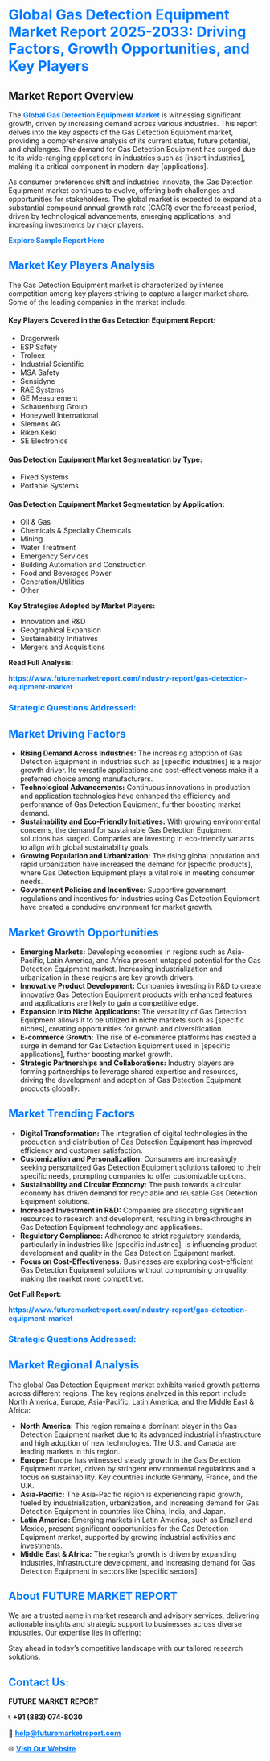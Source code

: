 <h1 style="color: #007BFF;">Global Gas Detection Equipment Market Report 2025-2033: Driving Factors, Growth Opportunities, and Key Players</h1>

<section id="overview">
<h2>Market Report Overview</h2>
<p>The <a href="https://www.futuremarketreport.com/industry-report/gas-detection-equipment-market" style="color: #007BFF; text-decoration: none;"><strong>Global Gas Detection Equipment Market</strong></a> is witnessing significant growth, driven by increasing demand across various industries. This report delves into the key aspects of the Gas Detection Equipment market, providing a comprehensive analysis of its current status, future potential, and challenges. The demand for Gas Detection Equipment has surged due to its wide-ranging applications in industries such as [insert industries], making it a critical component in modern-day [applications].</p>
<p>As consumer preferences shift and industries innovate, the Gas Detection Equipment market continues to evolve, offering both challenges and opportunities for stakeholders. The global market is expected to expand at a substantial compound annual growth rate (CAGR) over the forecast period, driven by technological advancements, emerging applications, and increasing investments by major players.</p>
</section>

<section id="overview">
<p><a href="https://www.futuremarketreport.com/request-sample/reportId=51648" style="color: #007BFF; text-decoration: none;"><strong>Explore Sample Report Here</strong></a></p>
</section>

<section id="key-players">
<h2 style="color: #007BFF;">Market Key Players Analysis</h2>
<p>The Gas Detection Equipment market is characterized by intense competition among key players striving to capture a larger market share. Some of the leading companies in the market include:</p>
<h4>Key Players Covered in the Gas Detection Equipment Report:</h4>
<ul><li>Dragerwerk</li><li>ESP Safety</li><li>Troloex</li><li>Industrial Scientific</li><li>MSA Safety</li><li>Sensidyne</li><li>RAE Systems</li><li>GE Measurement</li><li>Schauenburg Group</li><li>Honeywell International</li><li>Siemens AG</li><li>Riken Keiki</li><li>SE Electronics</li></ul>
<h4>Gas Detection Equipment Market Segmentation by Type:</h4>
<ul><li>Fixed Systems</li><li>Portable Systems</li></ul>

<h4>Gas Detection Equipment Market Segmentation by Application:</h4>
<ul><li>Oil &amp; Gas</li><li>Chemicals &amp; Specialty Chemicals</li><li>Mining</li><li>Water Treatment</li><li>Emergency Services</li><li>Building Automation and Construction</li><li>Food and Beverages Power</li><li>Generation/Utilities</li><li>Other</li></ul>
<p><strong>Key Strategies Adopted by Market Players:</strong></p>
<ul>
<li>Innovation and R&D</li>
<li>Geographical Expansion</li>
<li>Sustainability Initiatives</li>
<li>Mergers and Acquisitions</li>
</ul>
</section>

<section>
<p><strong>Read Full Analysis: </strong></p><a href="https://www.futuremarketreport.com/industry-report/gas-detection-equipment-market" style="color: #007BFF; text-decoration: none;"><strong>https://www.futuremarketreport.com/industry-report/gas-detection-equipment-market</strong></a>
<h3 style="color: #007BFF;">Strategic Questions Addressed:</h3>
</section>

<section id="driving-factors">
<h2 style="color: #007BFF;">Market Driving Factors</h2>
<ul>
<li><strong>Rising Demand Across Industries:</strong> The increasing adoption of Gas Detection Equipment in industries such as [specific industries] is a major growth driver. Its versatile applications and cost-effectiveness make it a preferred choice among manufacturers.</li>
<li><strong>Technological Advancements:</strong> Continuous innovations in production and application technologies have enhanced the efficiency and performance of Gas Detection Equipment, further boosting market demand.</li>
<li><strong>Sustainability and Eco-Friendly Initiatives:</strong> With growing environmental concerns, the demand for sustainable Gas Detection Equipment solutions has surged. Companies are investing in eco-friendly variants to align with global sustainability goals.</li>
<li><strong>Growing Population and Urbanization:</strong> The rising global population and rapid urbanization have increased the demand for [specific products], where Gas Detection Equipment plays a vital role in meeting consumer needs.</li>
<li><strong>Government Policies and Incentives:</strong> Supportive government regulations and incentives for industries using Gas Detection Equipment have created a conducive environment for market growth.</li>
</ul>
</section>

<section id="growth-opportunities">
<h2 style="color: #007BFF;">Market Growth Opportunities</h2>
<ul>
<li><strong>Emerging Markets:</strong> Developing economies in regions such as Asia-Pacific, Latin America, and Africa present untapped potential for the Gas Detection Equipment market. Increasing industrialization and urbanization in these regions are key growth drivers.</li>
<li><strong>Innovative Product Development:</strong> Companies investing in R&D to create innovative Gas Detection Equipment products with enhanced features and applications are likely to gain a competitive edge.</li>
<li><strong>Expansion into Niche Applications:</strong> The versatility of Gas Detection Equipment allows it to be utilized in niche markets such as [specific niches], creating opportunities for growth and diversification.</li>
<li><strong>E-commerce Growth:</strong> The rise of e-commerce platforms has created a surge in demand for Gas Detection Equipment used in [specific applications], further boosting market growth.</li>
<li><strong>Strategic Partnerships and Collaborations:</strong> Industry players are forming partnerships to leverage shared expertise and resources, driving the development and adoption of Gas Detection Equipment products globally.</li>
</ul>
</section>

<section id="trending-factors">
<h2 style="color: #007BFF;">Market Trending Factors</h2>
<ul>
<li><strong>Digital Transformation:</strong> The integration of digital technologies in the production and distribution of Gas Detection Equipment has improved efficiency and customer satisfaction.</li>
<li><strong>Customization and Personalization:</strong> Consumers are increasingly seeking personalized Gas Detection Equipment solutions tailored to their specific needs, prompting companies to offer customizable options.</li>
<li><strong>Sustainability and Circular Economy:</strong> The push towards a circular economy has driven demand for recyclable and reusable Gas Detection Equipment solutions.</li>
<li><strong>Increased Investment in R&D:</strong> Companies are allocating significant resources to research and development, resulting in breakthroughs in Gas Detection Equipment technology and applications.</li>
<li><strong>Regulatory Compliance:</strong> Adherence to strict regulatory standards, particularly in industries like [specific industries], is influencing product development and quality in the Gas Detection Equipment market.</li>
<li><strong>Focus on Cost-Effectiveness:</strong> Businesses are exploring cost-efficient Gas Detection Equipment solutions without compromising on quality, making the market more competitive.</li>
</ul>
</section>

<section>
<p><strong>Get Full Report: </strong></p><a href="https://www.futuremarketreport.com/industry-report/gas-detection-equipment-market" style="color: #007BFF; text-decoration: none;"><strong>https://www.futuremarketreport.com/industry-report/gas-detection-equipment-market</strong></a>
<h3 style="color: #007BFF;">Strategic Questions Addressed:</h3>
</section>


<section id="regional-analysis">
<h2 style="color: #007BFF;">Market Regional Analysis</h2>
<p>The global Gas Detection Equipment market exhibits varied growth patterns across different regions. The key regions analyzed in this report include North America, Europe, Asia-Pacific, Latin America, and the Middle East & Africa:</p>
<ul>
<li><strong>North America:</strong> This region remains a dominant player in the Gas Detection Equipment market due to its advanced industrial infrastructure and high adoption of new technologies. The U.S. and Canada are leading markets in this region.</li>
<li><strong>Europe:</strong> Europe has witnessed steady growth in the Gas Detection Equipment market, driven by stringent environmental regulations and a focus on sustainability. Key countries include Germany, France, and the U.K.</li>
<li><strong>Asia-Pacific:</strong> The Asia-Pacific region is experiencing rapid growth, fueled by industrialization, urbanization, and increasing demand for Gas Detection Equipment in countries like China, India, and Japan.</li>
<li><strong>Latin America:</strong> Emerging markets in Latin America, such as Brazil and Mexico, present significant opportunities for the Gas Detection Equipment market, supported by growing industrial activities and investments.</li>
<li><strong>Middle East & Africa:</strong> The region’s growth is driven by expanding industries, infrastructure development, and increasing demand for Gas Detection Equipment in sectors like [specific sectors].</li>
</ul>
</section>

<footer>
<h2 style="color: #007BFF;">About FUTURE MARKET REPORT</h2>
<p>We are a trusted name in market research and advisory services, delivering actionable insights and strategic support to businesses across diverse industries. Our expertise lies in offering:</p>

<p>Stay ahead in today’s competitive landscape with our tailored research solutions.</p>

<h2 style="color: #007BFF;">Contact Us:</h2>
<p><strong>FUTURE MARKET REPORT</strong></p>
<p>📞 <strong>+91 (883) 074-8030</strong></p>
<p>📧 <strong><a href="mailto:help@futuremarketreport.com" style="color: #007BFF;">help@futuremarketreport.com</a></strong></p>
<p>🌐 <strong><a href="https://www.futuremarketreport.com/" style="color: #007BFF;">Visit Our Website</a></strong></p>
</footer>